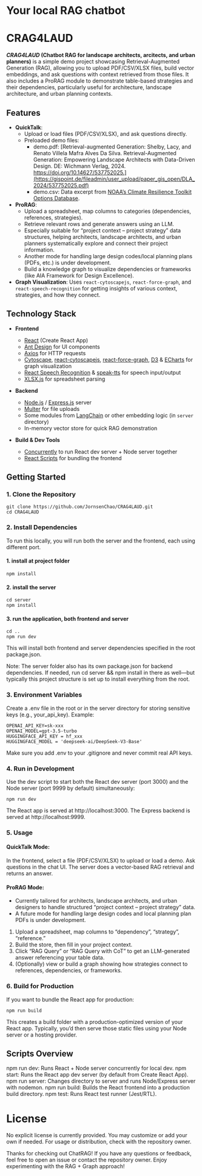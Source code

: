# Your local RAG chatbot

# CRAG4LAUD

**_CRAG4LAUD_ (Chatbot RAG for landscape architects, arcitects, and urban planners)** is a simple demo project showcasing Retrieval-Augmented Generation (RAG), allowing you to upload PDF/CSV/XLSX files, build vector embeddings, and ask questions with context retrieved from those files. It also includes a ProRAG module to demonstrate table-based strategies and their dependencies, particularly useful for architecture, landscape architecture, and urban planning contexts.

## Features

- **QuickTalk**:
  - Upload or load files (PDF/CSV/XLSX), and ask questions directly.
  - Preloaded demo files:
    - demo.pdf: [Retrieval-augmented Generation: Shelby, Lacy, and Renato Villela Mafra Alves Da Silva. Retrieval-Augmented Generation: Empowering Landscape Architects with Data-Driven Design. DE: Wichmann Verlag, 2024. https://doi.org/10.14627/537752025.](https://gispoint.de/fileadmin/user_upload/paper_gis_open/DLA_2024/537752025.pdf)
    - demo.csv: Data excerpt from [NOAA’s Climate Resilience Toolkit Options Database](https://toolkit.climate.gov/content/options-database).
- **ProRAG**:
  - Upload a spreadsheet, map columns to categories (dependencies, references, strategies).
  - Retrieve relevant rows and generate answers using an LLM.
  - Especially suitable for “project context – project strategy” data structures, helping architects, landscape architects, and urban planners systematically explore and connect their project information.
  - Another mode for handling large design codes/local planning plans (PDFs, etc.) is under development.
  - Build a knowledge graph to visualize dependencies or frameworks (like AIA Framework for Design Excellence).
- **Graph Visualization**: Uses `react-cytoscapejs`, `react-force-graph`, and `react-speech-recognition` for getting insights of various context, strategies, and how they connect.

## Technology Stack

- **Frontend**

  - [React](https://reactjs.org/) (Create React App)
  - [Ant Design](https://ant.design/) for UI components
  - [Axios](https://github.com/axios/axios) for HTTP requests
  - [Cytoscape](https://js.cytoscape.org/), [react-cytoscapejs](https://github.com/plotly/react-cytoscapejs), [react-force-graph](https://github.com/vasturiano/react-force-graph), [D3](https://d3js.org/) & [ECharts](https://echarts.apache.org/) for graph visualization
  - [React Speech Recognition](https://github.com/JamesBrill/react-speech-recognition) & [speak-tts](https://github.com/tom-s/speak-tts) for speech input/output
  - [XLSX.js](https://github.com/SheetJS/sheetjs) for spreadsheet parsing

- **Backend**

  - [Node.js](https://nodejs.org/) / [Express.js](https://expressjs.com/) server
  - [Multer](https://github.com/expressjs/multer) for file uploads
  - Some modules from [LangChain](https://github.com/hwchase17/langchain) or other embedding logic (in `server` directory)
  - In-memory vector store for quick RAG demonstration

- **Build & Dev Tools**
  - [Concurrently](https://github.com/open-cli-tools/concurrently) to run React dev server + Node server together
  - [React Scripts](https://create-react-app.dev/docs/getting-started) for bundling the frontend

## Getting Started

### 1. Clone the Repository

```
git clone https://github.com/JornsenChao/CRAG4LAUD.git
cd CRAG4LAUD
```

### 2. Install Dependencies

To run this locally, you will run both the server and the frontend, each using different port.

#### 1. install at project folder

```
npm install
```

#### 2. install the server

```
cd server
npm install
```

#### 3. run the application, both frontend and server

```
cd ..
npm run dev
```

This will install both frontend and server dependencies specified in the root package.json.

Note: The server folder also has its own package.json for backend dependencies. If needed, run cd server && npm install in there as well—but typically this project structure is set up to install everything from the root.

### 3. Environment Variables

Create a .env file in the root or in the server directory for storing sensitive keys (e.g., your_api_key). Example:

```
OPENAI_API_KEY=sk-xxx
OPENAI_MODEL=gpt-3.5-turbo
HUGGINGFACE_API_KEY = hf_xxx
HUGGINGFACE_MODEL = 'deepseek-ai/DeepSeek-V3-Base'
```

Make sure you add .env to your .gitignore and never commit real API keys.

### 4. Run in Development

Use the dev script to start both the React dev server (port 3000) and the Node server (port 9999 by default) simultaneously:

```
npm run dev
```

The React app is served at http://localhost:3000.
The Express backend is served at http://localhost:9999.

### 5. Usage

#### QuickTalk Mode:

In the frontend, select a file (PDF/CSV/XLSX) to upload or load a demo.
Ask questions in the chat UI. The server does a vector-based RAG retrieval and returns an answer.

#### ProRAG Mode:

- Currently tailored for architects, landscape architects, and urban designers to handle structured “project context – project strategy” data.
- A future mode for handling large design codes and local planning plan PDFs is under development.

1. Upload a spreadsheet, map columns to “dependency”, “strategy”, “reference.”
2. Build the store, then fill in your project context.
3. Click “RAG Query” or “RAG Query with CoT” to get an LLM-generated answer referencing your table data.
4. (Optionally) view or build a graph showing how strategies connect to references, dependencies, or frameworks.

### 6. Build for Production

If you want to bundle the React app for production:

```
npm run build
```

This creates a build folder with a production-optimized version of your React app. Typically, you’d then serve those static files using your Node server or a hosting provider.

## Scripts Overview

npm run dev: Runs React + Node server concurrently for local dev.
npm start: Runs the React app dev server (by default from Create React App).
npm run server: Changes directory to server and runs Node/Express server with nodemon.
npm run build: Builds the React frontend into a production build directory.
npm test: Runs React test runner (Jest/RTL).

# License

No explicit license is currently provided. You may customize or add your own if needed. For usage or distribution, check with the repository owner.

Thanks for checking out ChatRAG! If you have any questions or feedback, feel free to open an issue or contact the repository owner. Enjoy experimenting with the RAG + Graph approach!
